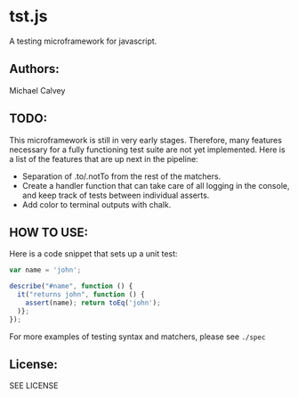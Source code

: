 # tst.js
A testing microframework for javascript.

## Authors:
Michael Calvey

## TODO:
This microframework is still in very early stages. Therefore, many features necessary for a fully functioning test suite are not yet implemented. Here is a list of the features that are up next in the pipeline:

- Separation of .to/.notTo from the rest of the matchers.
- Create a handler function that can take care of all logging in the console, and keep track of tests between individual asserts.
- Add color to terminal outputs with chalk.

## HOW TO USE:
Here is a code snippet that sets up a unit test:

```javascript
var name = 'john';

describe("#name", function () {
  it("returns john", function () {
    assert(name); return toEq('john');
  )};
});
```

For more examples of testing syntax and matchers, please see `./spec`

## License:
SEE LICENSE
